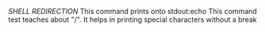 *SHELL REDIRECTION*
This command prints onto stdout:echo
This command test teaches about "/". It helps in printing special characters without a break

